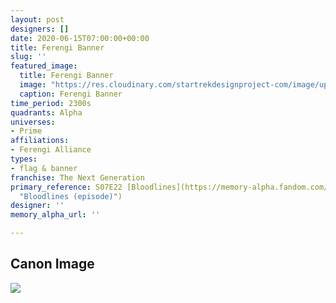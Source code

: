 ```yaml
---
layout: post
designers: []
date: 2020-06-15T07:00:00+00:00
title: Ferengi Banner
slug: ''
featured_image:
  title: Ferengi Banner
  image: "https://res.cloudinary.com/startrekdesignproject-com/image/upload/v1592254550/FerengiBanner.png"
  caption: Ferengi Banner
time_period: 2300s
quadrants: Alpha
universes:
- Prime
affiliations:
- Ferengi Alliance
types:
- flag & banner
franchise: The Next Generation
primary_reference: S07E22 [Bloodlines](https://memory-alpha.fandom.com/wiki/Bloodlines_(episode)
  "Bloodlines (episode)")
designer: ''
memory_alpha_url: ''

---
```

## Canon Image

![](https://res.cloudinary.com/startrekdesignproject-com/image/upload/v1592254550/FerengiBanner_Bloodlines1.jpg)